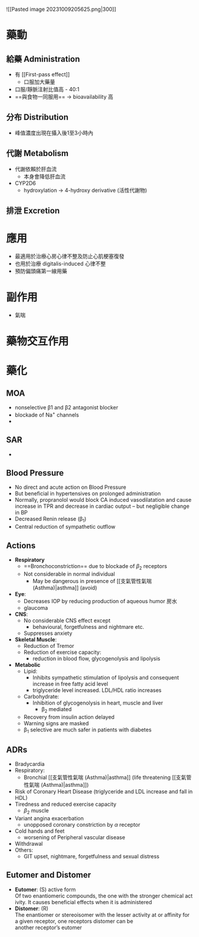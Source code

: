 ![[Pasted image 20231009205625.png|300]]
# 藥動
## 給藥 Administration
- 有 [[First-pass effect]] 
	- 口服加大藥量
- 口服/靜脈注射比值高 - 40:1
- ==與食物一同服用== $\rightarrow$ bioavailability 高
## 分布 Distribution
- 峰值濃度出現在攝入後1至3小時內
## 代謝 Metabolism
- 代謝依賴於肝血流
	- 本身會降低肝血流
- CYP2D6 
	- hydroxylation $\rightarrow$ 4-hydroxy derivative (活性代謝物)
## 排泄 Excretion
# 應用
- 最適用於治療心房心律不整及防止心肌梗塞復發
- 也用於治療 digitalis-induced 心律不整
- 預防偏頭痛第一線用藥
# 副作用
- 氣喘
# 藥物交互作用
# 藥化
## MOA
- nonselective β1 and β2 antagonist blocker
- blockade of Na<sup>+</sup> channels
- 
## SAR
- 


## Blood Pressure
- No direct and acute action on Blood Pressure
- But beneficial in hypertensives on prolonged administration
- Normally, propranolol would block CA induced vasodilatation and cause increase in TPR and decrease in cardiac output – but negligible change in BP 
- Decreased Renin release (β<sub>1</sub>)
- Central reduction of sympathetic outflow
## Actions
- **Respiratory**
	- ==Bronchoconstriction== due to blockade of $\beta_{2}$ receptors
	- Not considerable in normal individual 
		- May be dangerous in presence of [[支氣管性氣喘 (Asthma)|asthma]] (avoid)
- **Eye**: 
	- Decreases IOP by reducing production of aqueous humor 房水
	- glaucoma
- **CNS**: 
	- No considerable CNS effect except 
		- behavioural, forgetfulness and nightmare etc.
	- Suppresses anxiety
- **Skeletal Muscle**: 
	- Reduction of Tremor
	- Reduction of exercise capacity: 
		- reduction in blood flow, glycogenolysis and lipolysis
- **Metabolic**
	- Lipid: 
		- Inhibits sympathetic stimulation of lipolysis and consequent increase in free fatty acid level 
		- triglyceride level increased. LDL/HDL ratio increases
	- Carbohydrate: 
		- Inhibition of glycogenolysis in heart, muscle and liver 
			- β<sub>2</sub> mediated
	- Recovery from insulin action delayed
	- Warning signs are masked
	- β<sub>1</sub> selective are much safer in patients with diabetes
## ADRs
- Bradycardia
- Respiratory: 
	- Bronchial [[支氣管性氣喘 (Asthma)|asthma]] (life threatening [[支氣管性氣喘 (Asthma)|asthma]])
- Risk of Coronary Heart Disease (triglyceride and LDL increase and fall in HDL)
- Tiredness and reduced exercise capacity 
	- $\beta_{2}$ muscle
- Variant angina exacerbation 
	- unopposed coronary constriction by $\alpha$ receptor
- Cold hands and feet 
	- worsening of Peripheral vascular disease
- Withdrawal
- Others: 
	- GIT upset, nightmare, forgetfulness and sexual distress
## Eutomer and Distomer
+ **Eutomer**:
	(S) active form​Of two enantiomeric compounds, the one with the stronger chemical activity. It causes beneficial effects when it is administered
+ **Distomer**:
	(R) 
	The enantiomer or stereoisomer with the lesser activity at or affinity for a given receptor, one receptors distomer can be another receptor’s eutomer
